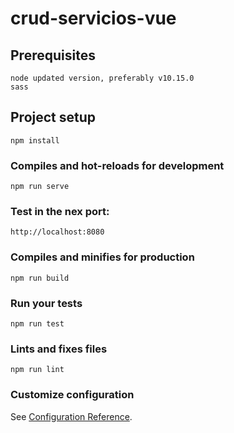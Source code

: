 # crud-servicios-vue

## Prerequisites
```
node updated version, preferably v10.15.0
sass  
```
## Project setup
```
npm install
```

### Compiles and hot-reloads for development
```
npm run serve
```
### Test in the nex port:
```
http://localhost:8080
```

### Compiles and minifies for production
```
npm run build
```

### Run your tests
```
npm run test
```

### Lints and fixes files
```
npm run lint
```

### Customize configuration
See [Configuration Reference](https://cli.vuejs.org/config/).
